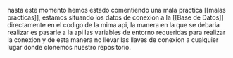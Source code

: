 hasta este momento hemos estado comentiendo una mala practica [[malas practicas]], estamos situando los datos de conexion a la [[Base de Datos]] directamente en el codigo de la mima api, la manera en la que se debaria realizar es pasarle a la api las variables de entorno requeridas para realizar la conexion y de esta manera no llevar las llaves de conexion a cualquier lugar donde clonemos nuestro repositorio.